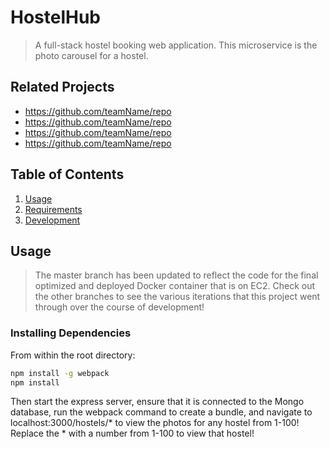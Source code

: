 # HostelHub

> A full-stack hostel booking web application. This microservice is the photo carousel for a hostel.

## Related Projects

  - https://github.com/teamName/repo
  - https://github.com/teamName/repo
  - https://github.com/teamName/repo
  - https://github.com/teamName/repo

## Table of Contents

1. [Usage](#Usage)
1. [Requirements](#requirements)
1. [Development](#development)

## Usage

> The master branch has been updated to reflect the code for the final optimized and deployed Docker container that is on EC2.
> Check out the other branches to see the various iterations that this project went through over the course of development!

### Installing Dependencies

From within the root directory:

```sh
npm install -g webpack
npm install
```
Then start the express server, ensure that it is connected to the Mongo database, run the webpack command to create a bundle, and navigate to localhost:3000/hostels/* to view the photos for any hostel from 1-100! Replace the * with a number from 1-100 to view that hostel!

